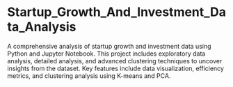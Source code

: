 # Startup_Growth_And_Investment_Data_Analysis
A comprehensive analysis of startup growth and investment data using Python and Jupyter Notebook. This project includes exploratory data analysis, detailed analysis, and advanced clustering techniques to uncover insights from the dataset. Key features include data visualization, efficiency metrics, and clustering analysis using K-means and PCA.
